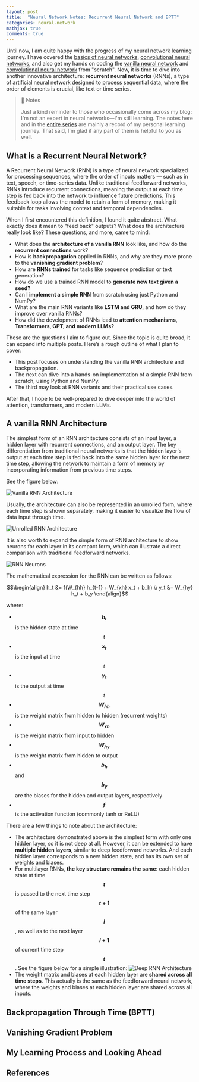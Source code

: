 ```yaml
---
layout: post
title:  "Neural Network Notes: Recurrent Neural Network and BPTT"
categories: neural-network
mathjax: true
comments: true
---
```


Until now, I am quite happy with the progress of my neural network learning journey. I have covered the [basics of neural networks](https://wayne82.github.io/neural-network/2025/03/30/Neural-Network-Notes-The-Basics-and-Backpropagation.html), [convolutional neural networks](https://wayne82.github.io/neural-network/2025/05/15/Neural-Network-Notes-Convolutional-Neural-Network.html), and also get my hands on coding the [vanilla neural network](https://wayne82.github.io/neural-network/2025/06/01/Neural-Network-Notes-Coding-the-Network-from-Scratch.html) and [convolutional neural network](https://wayne82.github.io/neural-network/2025/07/12/Neural-Network-Notes-Coding-CNN.html) from "scratch". Now, it is time to dive into another innovative architecture: **recurrent neural networks** (RNNs), a type of artificial neural network designed to process sequential data, where the order of elements is crucial, like text or time series.

> 📝 Notes
>
> Just a kind reminder to those who occasionally come across my blog: I'm not an expert in neural networks—I'm still learning. The notes here and in the [entire series](https://wayne82.github.io/topics/neural-network/) are mainly a record of my personal learning journey. That said, I'm glad if any part of them is helpful to you as well.

## What is a Recurrent Neural Network?
A Recurrent Neural Network (RNN) is a type of neural network specialized for processing sequences, where the order of inputs matters — such as in text, speech, or time-series data. Unlike traditional feedforward networks, RNNs introduce recurrent connections, meaning the output at each time step is fed back into the network to influence future predictions. This feedback loop allows the model to retain a form of memory, making it suitable for tasks involving context and temporal dependencies.

When I first encountered this definition, I found it quite abstract. What exactly does it mean to "feed back" outputs? What does the architecture really look like? These questions, and more, came to mind:

* What does the **architecture of a vanilla RNN** look like, and how do the **recurrent connections** work?
* How is **backpropagation** applied in RNNs, and why are they more prone to the **vanishing gradient problem**?
* How are **RNNs trained** for tasks like sequence prediction or text generation?
* How do we use a trained RNN model to **generate new text given a seed?**
* Can I **implement a simple RNN** from scratch using just Python and NumPy?
* What are the main RNN variants like **LSTM and GRU**, and how do they improve over vanilla RNNs?
* How did the development of RNNs lead to **attention mechanisms, Transformers, GPT, and modern LLMs?**

These are the questions I aim to figure out. Since the topic is quite broad, it can expand into multiple posts. Here’s a rough outline of what I plan to cover:

* This post focuses on understanding the vanilla RNN architecture and backpropagation.
* The next can dive into a hands-on implementation of a simple RNN from scratch, using Python and NumPy.
* The third may look at RNN variants and their practical use cases.

After that, I hope to be well-prepared to dive deeper into the world of attention, transformers, and modern LLMs.

## A vanilla RNN Architecture
The simplest form of an RNN architecture consists of an input layer, a hidden layer with recurrent connections, and an output layer. The key differentiation from traditional neural networks is that the hidden layer's output at each time step is fed back into the same hidden layer for the next time step, allowing the network to maintain a form of memory by incorporating information from previous time steps.

See the figure below:

![Vanilla RNN Architecture](/assets/images/vanilla%20RNN%20architecture.png)

Usually, the architecture can also be represented in an unrolled form, where each time step is shown separately, making it easier to visualize the flow of data input through time.

![Unrolled RNN Architecture](/assets/images/RNN%20unrolled%20architecture.png)

It is also worth to expand the simple form of RNN architecture to show neurons for each layer in its compact form, which can illustrate a direct comparison with traditional feedforward networks.

![RNN Neurons](/assets/images/RNN%20neurons.png)

The mathematical expression for the RNN can be written as follows:

$$\begin{align}
h_t &= f(W_{hh} h_{t-1} + W_{xh} x_t + b_h) \\
y_t &= W_{hy} h_t + b_y
\end{align}$$

where:
- **$$h_t$$** is the hidden state at time $$t$$
- **$$x_t$$** is the input at time $$t$$
- **$$y_t$$** is the output at time $$t$$
- **$$W_{hh}$$** is the weight matrix from hidden to hidden (recurrent weights)
- **$$W_{xh}$$** is the weight matrix from input to hidden
- **$$W_{hy}$$** is the weight matrix from hidden to output
- **$$b_h$$** and **$$b_y$$** are the biases for the hidden and output layers, respectively
- **$$f$$** is the activation function (commonly tanh or ReLU)

There are a few things to note about the architecture:
* The architecture demonstrated above is the simplest form with only one hidden layer, so it is not deep at all. However, it can be extended to have **multiple hidden layers**, similar to deep feedforward networks. And each hidden layer corresponds to a new hidden state, and has its own set of weights and biases.
* For multilayer RNNs, **the key structure remains the same**: each hidden state at time **$$t$$** is passed to the next time step **$$t+1$$** of the same layer **$$l$$**, as well as to the next layer **$$l+1$$** of current time step **$$t$$**. See the figure below for a simple illustration:
![Deep RNN Architecture](/assets/images/Deep%20RNN.png)
* The weight matrix and biases at each hidden layer are **shared across all time steps**. This actually is the same as the feedforward neural network, where the weights and biases at each hidden layer are shared across all inputs.

## Backpropagation Through Time (BPTT)


## Vanishing Gradient Problem

## My Learning Process and Looking Ahead

## References